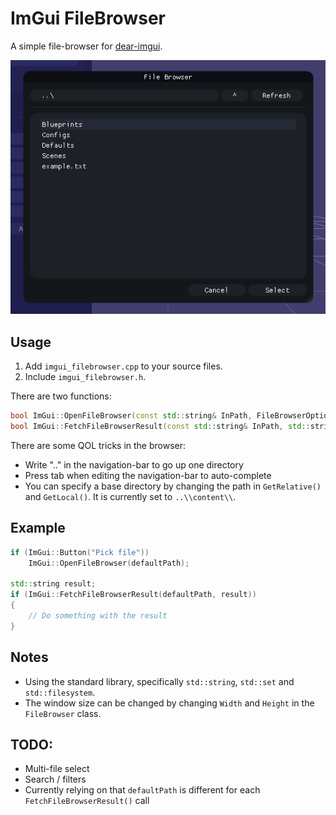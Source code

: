 # ImGui FileBrowser
A simple file-browser for [dear-imgui](https://github.com/ocornut/imgui). 

![IMG](./screenshots/0.png)

## Usage
1. Add ``imgui_filebrowser.cpp`` to your source files. 
2. Include ``imgui_filebrowser.h``. 

There are two functions: 
```cpp
bool ImGui::OpenFileBrowser(const std::string& InPath, FileBrowserOption InOption = FileBrowserOption::FILE, const std::set<std::string>& InExt = {});
bool ImGui::FetchFileBrowserResult(const std::string& InPath, std::string& OutSelectedPath);
```

There are some QOL tricks in the browser: 
 - Write ".." in the navigation-bar to go up one directory
 - Press tab when editing the navigation-bar to auto-complete
 - You can specify a base directory by changing the path in ``GetRelative()`` and ``GetLocal()``. It is currently set to ``..\\content\\``. 


## Example
```cpp
if (ImGui::Button("Pick file"))
	ImGui::OpenFileBrowser(defaultPath);

std::string result;
if (ImGui::FetchFileBrowserResult(defaultPath, result))
{
	// Do something with the result
}
```

## Notes
 - Using the standard library, specifically ``std::string``, ``std::set`` and ``std::filesystem``.
 - The window size can be changed by changing ``Width`` and ``Height`` in the ``FileBrowser`` class. 

## TODO: 
 - Multi-file select
 - Search / filters
 - Currently relying on that ``defaultPath`` is different for each ``FetchFileBrowserResult()`` call
